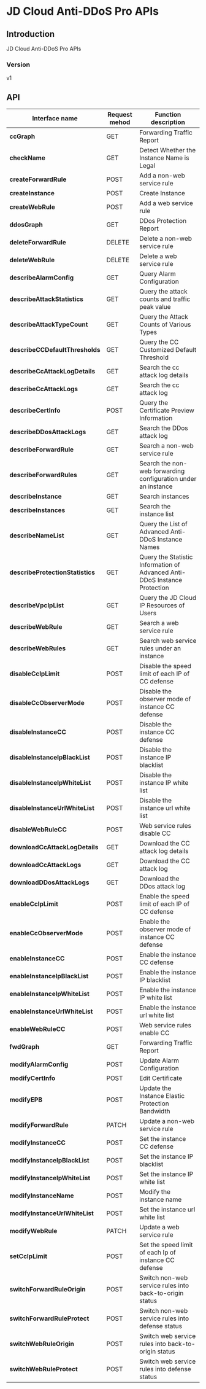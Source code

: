 # JD Cloud Anti-DDoS Pro APIs


## Introduction
JD Cloud Anti-DDoS Pro APIs


### Version
v1


## API
|Interface name|Request mehod|Function description|
|---|---|---|
|**ccGraph**|GET|Forwarding Traffic Report|
|**checkName**|GET|Detect Whether the Instance Name is Legal|
|**createForwardRule**|POST|Add a non\-web service rule|
|**createInstance**|POST|Create Instance|
|**createWebRule**|POST|Add a web service rule|
|**ddosGraph**|GET|DDos Protection Report|
|**deleteForwardRule**|DELETE|Delete a non\-web service rule|
|**deleteWebRule**|DELETE|Delete a web service rule|
|**describeAlarmConfig**|GET|Query Alarm Configuration|
|**describeAttackStatistics**|GET|Query the attack counts and traffic peak value|
|**describeAttackTypeCount**|GET|Query the Attack Counts of Various Types|
|**describeCCDefaultThresholds**|GET|Query the CC Customized Default Threshold|
|**describeCcAttackLogDetails**|GET|Search the cc attack log details|
|**describeCcAttackLogs**|GET|Search the cc attack log|
|**describeCertInfo**|POST|Query the Certificate Preview Information|
|**describeDDosAttackLogs**|GET|Search the DDos attack log|
|**describeForwardRule**|GET|Search a non\-web service rule|
|**describeForwardRules**|GET|Search the non\-web forwarding configuration under an instance|
|**describeInstance**|GET|Search instances|
|**describeInstances**|GET|Search the instance list|
|**describeNameList**|GET|Query the List of Advanced Anti\-DDoS Instance Names|
|**describeProtectionStatistics**|GET|Query the Statistic Information of Advanced Anti\-DDoS Instance Protection|
|**describeVpcIpList**|GET|Query the JD Cloud IP Resources of Users|
|**describeWebRule**|GET|Search a web service rule|
|**describeWebRules**|GET|Search web service rules under an instance|
|**disableCcIpLimit**|POST|Disable the speed limit of each IP of CC defense|
|**disableCcObserverMode**|POST|Disable the observer mode of instance CC defense|
|**disableInstanceCC**|POST|Disable the instance CC defense|
|**disableInstanceIpBlackList**|POST|Disable the instance IP blacklist|
|**disableInstanceIpWhiteList**|POST|Disable the instance IP white list|
|**disableInstanceUrlWhiteList**|POST|Disable the instance url white list|
|**disableWebRuleCC**|POST|Web service rules disable CC|
|**downloadCcAttackLogDetails**|GET|Download the CC attack log details|
|**downloadCcAttackLogs**|GET|Download the CC attack log|
|**downloadDDosAttackLogs**|GET|Download the DDos attack log|
|**enableCcIpLimit**|POST|Enable the speed limit of each IP of CC defense|
|**enableCcObserverMode**|POST|Enable the observer mode of instance CC defense|
|**enableInstanceCC**|POST|Enable the instance CC defense|
|**enableInstanceIpBlackList**|POST|Enable the instance IP blacklist|
|**enableInstanceIpWhiteList**|POST|Enable the instance IP white list|
|**enableInstanceUrlWhiteList**|POST|Enable the instance url white list|
|**enableWebRuleCC**|POST|Web service rules enable CC|
|**fwdGraph**|GET|Forwarding Traffic Report|
|**modifyAlarmConfig**|POST|Update Alarm Configuration|
|**modifyCertInfo**|POST|Edit Certificate|
|**modifyEPB**|POST|Update the Instance Elastic Protection Bandwidth|
|**modifyForwardRule**|PATCH|Update a non\-web service rule|
|**modifyInstanceCC**|POST|Set the instance CC defense|
|**modifyInstanceIpBlackList**|POST|Set the instance IP blacklist|
|**modifyInstanceIpWhiteList**|POST|Set the instance IP white list|
|**modifyInstanceName**|POST|Modify the instance name|
|**modifyInstanceUrlWhiteList**|POST|Set the instance url white list|
|**modifyWebRule**|PATCH|Update a web service rule|
|**setCcIpLimit**|POST|Set the speed limit of each Ip of instance CC defense|
|**switchForwardRuleOrigin**|POST|Switch non\-web service rules into back\-to\-origin status|
|**switchForwardRuleProtect**|POST|Switch non\-web service rules into defense status|
|**switchWebRuleOrigin**|POST|Switch web service rules into back\-to\-origin status|
|**switchWebRuleProtect**|POST|Switch web service rules into defense status|
